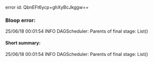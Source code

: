 error id: QbnEFt6ycp+ghXyBcJkggw==
### Bloop error:

25/06/18 00:01:54 INFO DAGScheduler: Parents of final stage: List()
#### Short summary: 

25/06/18 00:01:54 INFO DAGScheduler: Parents of final stage: List()